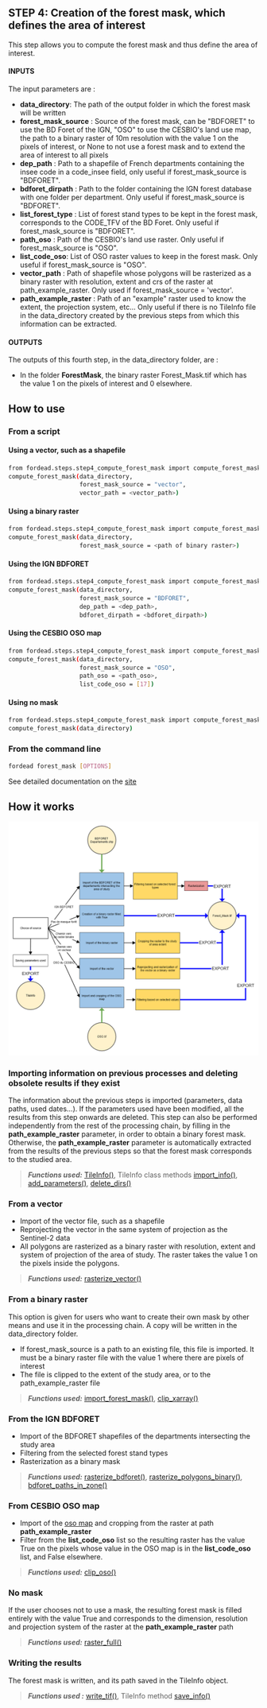 ## STEP 4: Creation of the forest mask, which defines the area of interest
This step allows you to compute the forest mask and thus define the area of interest.

#### INPUTS
The input parameters are :
- **data_directory**: The path of the output folder in which the forest mask will be written
- **forest_mask_source** : Source of the forest mask, can be "BDFORET" to use the BD Foret of the IGN, "OSO" to use the CESBIO's land use map, the path to a binary raster of 10m resolution with the value 1 on the pixels of interest, or None to not use a forest mask and to extend the area of interest to all pixels
- **dep_path** : Path to a shapefile of French departments containing the insee code in a code_insee field, only useful if forest_mask_source is "BDFORET".
- **bdforet_dirpath** : Path to the folder containing the IGN forest database with one folder per department. Only useful if forest_mask_source is "BDFORET".
- **list_forest_type** : List of forest stand types to be kept in the forest mask, corresponds to the CODE_TFV of the BD Foret. Only useful if forest_mask_source is "BDFORET".
- **path_oso** : Path of the CESBIO's land use raster. Only useful if forest_mask_source is "OSO".
- **list_code_oso**: List of OSO raster values to keep in the forest mask. Only useful if forest_mask_source is "OSO".
- **vector_path** : Path of shapefile whose polygons will be rasterized as a binary raster with resolution, extent and crs of the raster at path_example_raster. Only used if forest_mask_source = 'vector'.
- **path_example_raster** : Path of an "example" raster used to know the extent, the projection system, etc... Only useful if there is no TileInfo file in the data_directory created by the previous steps from which this information can be extracted.

#### OUTPUTS
The outputs of this fourth step, in the data_directory folder, are :
- In the folder **ForestMask**, the binary raster Forest_Mask.tif which has the value 1 on the pixels of interest and 0 elsewhere.

## How to use
### From a script

#### Using a vector, such as a shapefile
```bash
from fordead.steps.step4_compute_forest_mask import compute_forest_mask
compute_forest_mask(data_directory, 
                    forest_mask_source = "vector", 
                    vector_path = <vector_path>)
```
#### Using a binary raster
```bash
from fordead.steps.step4_compute_forest_mask import compute_forest_mask
compute_forest_mask(data_directory, 
                    forest_mask_source = <path of binary raster>)
```

#### Using the IGN BDFORET
```bash
from fordead.steps.step4_compute_forest_mask import compute_forest_mask
compute_forest_mask(data_directory, 
                    forest_mask_source = "BDFORET", 
                    dep_path = <dep_path>,
                    bdforet_dirpath = <bdforet_dirpath>)
```
#### Using the CESBIO OSO map
```bash
from fordead.steps.step4_compute_forest_mask import compute_forest_mask
compute_forest_mask(data_directory, 
                    forest_mask_source = "OSO", 
                    path_oso = <path_oso>,
                    list_code_oso = [17])
```
#### Using no mask
```bash
from fordead.steps.step4_compute_forest_mask import compute_forest_mask
compute_forest_mask(data_directory)
```

### From the command line

```bash
fordead forest_mask [OPTIONS]
```

See detailed documentation on the [site](https://fordead.gitlab.io/fordead_package/docs/cli/#fordead-forest_mask)

## How it works

![Diagramme_step4](Diagrams/Diagramme_step4.png "Diagramme_step4")

### Importing information on previous processes and deleting obsolete results if they exist
The information about the previous steps is imported (parameters, data paths, used dates...). If the parameters used have been modified, all the results from this step onwards are deleted. This step can also be performed independently from the rest of the processing chain, by filling in the **path_example_raster** parameter, in order to obtain a binary forest mask. Otherwise, the **path_example_raster** parameter is automatically extracted from the results of the previous steps so that the forest mask corresponds to the studied area.
> **_Functions used:_** [TileInfo()](https://fordead.gitlab.io/fordead_package/reference/fordead/import_data/#tileinfo), TileInfo class methods [import_info()](https://fordead.gitlab.io/fordead_package/reference/fordead/import_data/#import_info), [add_parameters()](https://fordead.gitlab.io/fordead_package/reference/fordead/import_data/#add_parameters), [delete_dirs()](https://fordead.gitlab.io/fordead_package/reference/fordead/import_data/#delete_dirs)

### From a vector
- Import of the vector file, such as a shapefile
- Reprojecting the vector in the same system of projection as the Sentinel-2 data
- All polygons are rasterized as a binary raster with resolution, extent and system of projection of the area of study. The raster takes the value 1 on the pixels inside the polygons.
> **_Functions used:_** [rasterize_vector()](https://fordead.gitlab.io/fordead_package/reference/fordead/masking_vi/#rasterize_vector)

### From a binary raster
This option is given for users who want to create their own mask by other means and use it in the processing chain. A copy will be written in the data_directory folder.
 - If forest_mask_source is a path to an existing file, this file is imported. It must be a binary raster file with the value 1 where there are pixels of interest
 - The file is clipped to the extent of the study area, or to the path_example_raster file
> **_Functions used:_** [import_forest_mask()](https://fordead.gitlab.io/fordead_package/reference/fordead/import_data/#import_forest_mask), [clip_xarray()](https://fordead.gitlab.io/fordead_package/reference/fordead/import_data/#clip_xarray)

### From the IGN BDFORET
- Import of the BDFORET shapefiles of the departments intersecting the study area
- Filtering from the selected forest stand types
- Rasterization as a binary mask
> **_Functions used:_** [rasterize_bdforet()](https://fordead.gitlab.io/fordead_package/reference/fordead/masking_vi/#rasterize_bdforet), [rasterize_polygons_binary()](https://fordead.gitlab.io/fordead_package/reference/fordead/masking_vi/#rasterize_polygons_binary), [bdforet_paths_in_zone()](https://fordead.gitlab.io/fordead_package/reference/fordead/masking_vi/#bdforet_paths_in_zone)

### From CESBIO OSO map
 - Import of the [oso map](http://osr-cesbio.ups-tlse.fr/~oso/) and cropping from the raster at path **path_example_raster**
 - Filter from the **list_code_oso** list so the resulting raster has the value True on the pixels whose value in the OSO map is in the **list_code_oso** list, and False elsewhere.
> **_Functions used:_** [clip_oso()](https://fordead.gitlab.io/fordead_package/reference/fordead/masking_vi/#clip_oso)

### No mask
If the user chooses not to use a mask, the resulting forest mask is filled entirely with the value True and corresponds to the dimension, resolution and projection system of the raster at the **path_example_raster** path
> **_Functions used:_** [raster_full()](https://fordead.gitlab.io/fordead_package/reference/fordead/masking_vi/#raster_full)

### Writing the results
The forest mask is written, and its path saved in the TileInfo object.
> **_Functions used :_** [write_tif()](https://fordead.gitlab.io/fordead_package/reference/fordead/writing_data/#write_tif), TileInfo method [save_info()](https://fordead.gitlab.io/fordead_package/reference/fordead/import_data/#save_info)
